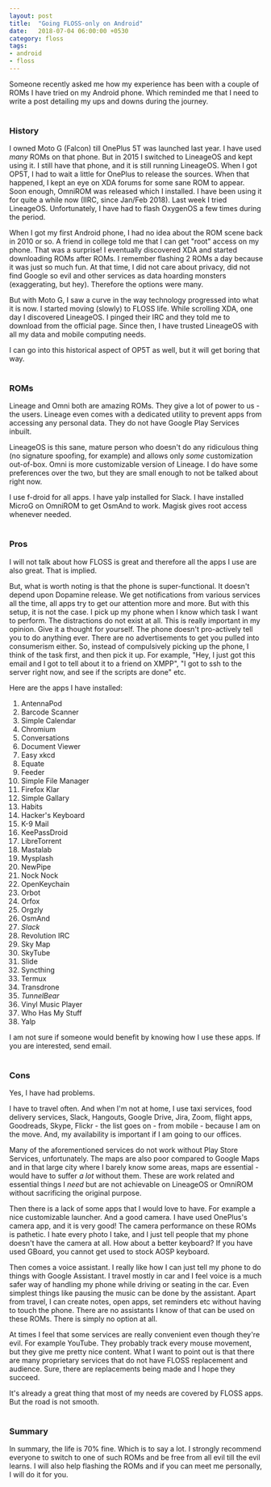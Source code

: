 ```yaml
---
layout: post
title:  "Going FLOSS-only on Android"
date:   2018-07-04 06:00:00 +0530
category: floss
tags:
- android
- floss
---
```


Someone recently asked me how my experience has been with a couple of ROMs I have tried on my Android phone. Which reminded me that I need to write a post detailing my ups and downs during the journey.
<br /><br />
### History
I owned Moto G (Falcon) till OnePlus 5T was launched last year. I have used _many_ ROMs on that phone. But in 2015 I switched to LineageOS and kept using it. I still have that phone, and it is still running LineageOS. When I got OP5T, I had to wait a little for OnePlus to release the sources. When that happened, I kept an eye on XDA forums for some sane ROM to appear. Soon enough, OmniROM was released which I installed. I have been using it for quite a while now (IIRC, since Jan/Feb 2018). Last week I tried LineageOS. Unfortunately, I have had to flash OxygenOS a few times during the period.

When I got my first Android phone, I had no idea about the ROM scene back in 2010 or so. A friend in college told me that I can get "root" access on my phone. That was a surprise! I eventually discovered XDA and started downloading ROMs after ROMs. I remember flashing 2 ROMs a day because it was just so much fun. At that time, I did not care about privacy, did not find Google so evil and other services as data hoarding monsters (exaggerating, but hey). Therefore the options were many.

But with Moto G, I saw a curve in the way technology progressed into what it is now. I started moving (slowly) to FLOSS life. While scrolling XDA, one day I discovered LineageOS. I pinged their IRC and they told me to download from the official page. Since then, I have trusted LineageOS with all my data and mobile computing needs.

I can go into this historical aspect of OP5T as well, but it will get boring that way.
<br /><br />
### ROMs
Lineage and Omni both are amazing ROMs. They give a lot of power to us - the users. Lineage even comes with a dedicated utility to prevent apps from accessing any personal data. They do not have Google Play Services inbuilt.

LineageOS is this sane, mature person who doesn't do any ridiculous thing (no signature spoofing, for example) and allows only _some_ customization out-of-box. Omni is more customizable version of Lineage. I do have some preferences over the two, but they are small enough to not be talked about right now.

I use f-droid for all apps. I have yalp installed for Slack. I have installed MicroG on OmniROM to get OsmAnd to work. Magisk gives root access whenever needed.
<br /><br />
### Pros
I will not talk about how FLOSS is great and therefore all the apps I use are also great. That is implied.

But, what is worth noting is that the phone is super-functional. It doesn't depend upon Dopamine release. We get notifications from various services all the time, all apps try to get our attention more and more. But with this setup, it is not the case. I pick up my phone when I know which task I want to perform. The distractions do not exist at all. This is really important in my opinion. Give it a thought for yourself. The phone doesn't pro-actively tell you to do anything ever. There are no advertisements to get you pulled into consumerism either. So, instead of compulsively picking up the phone, I think of the task first, and then pick it up. For example, "Hey, I just got this email and I got to tell about it to a friend on XMPP", "I got to ssh to the server right now, and see if the scripts are done" etc.

Here are the apps I have installed:
1. AntennaPod
2. Barcode Scanner
3. Simple Calendar
4. Chromium
5. Conversations
6. Document Viewer
7. Easy xkcd
8. Equate
9. Feeder
10. Simple File Manager
11. Firefox Klar
12. Simple Gallary
13. Habits
14. Hacker's Keyboard
15. K-9 Mail
16. KeePassDroid
17. LibreTorrent
18. Mastalab
19. Mysplash
20. NewPipe
21. Nock Nock
22. OpenKeychain
23. Orbot
24. Orfox
25. Orgzly
26. OsmAnd
27. _Slack_
27. Revolution IRC
28. Sky Map
29. SkyTube
30. Slide
31. Syncthing
32. Termux
33. Transdrone
34. _TunnelBear_
34. Vinyl Music Player
35. Who Has My Stuff
36. Yalp

I am not sure if someone would benefit by knowing how I use these apps. If you are interested, send email.
<br /><br />
### Cons
Yes, I have had problems.

I have to travel often. And when I'm not at home, I use taxi services, food delivery services, Slack, Hangouts, Google Drive, Jira, Zoom, flight apps, Goodreads, Skype, Flickr - the list goes on - from mobile - because I am on the move. And, my availability is important if I am going to our offices. 

Many of the aforementioned services do not work without Play Store Services, unfortunately. The maps are also poor compared to Google Maps and in that large city where I barely know some areas, maps are essential - would have to suffer _a lot_ without them. These are work related and essential things I _need_ but are not achievable on LineageOS or OmniROM without sacrificing the original purpose.

Then there is a lack of some apps that I would love to have. For example a nice customizable launcher. And a good camera. I have used OnePlus's camera app, and it is very good! The camera performance on these ROMs is pathetic. I hate every photo I take, and I just tell people that my phone doesn't have the camera at all. How about a better keyboard? If you have used GBoard, you cannot get used to stock AOSP keyboard.

Then comes a voice assistant. I really like how I can just tell my phone to do things with Google Assistant. I travel mostly in car and I feel voice is a much safer way of handling my phone while driving or seating in the car. Even simplest things like pausing the music can be done by the assistant. Apart from travel, I can create notes, open apps, set reminders etc without having to touch the phone. There are no assistants I know of that can be used on these ROMs. There is simply no option at all.

At times I feel that some services are really convenient even though they're evil. For example YouTube. They probably track every mouse movement, but they give me pretty nice content. What I want to point out is that there are many proprietary services that do not have FLOSS replacement and audience. Sure, there are replacements being made and I hope they succeed.

It's already a great thing that most of my needs are covered by FLOSS apps. But the road is not smooth.
<br /><br />
### Summary
In summary, the life is 70% fine. Which is to say a lot. I strongly recommend everyone to switch to one of such ROMs and be free from all evil till the evil learns. I will also help flashing the ROMs and if you can meet me personally, I will do it for you.
